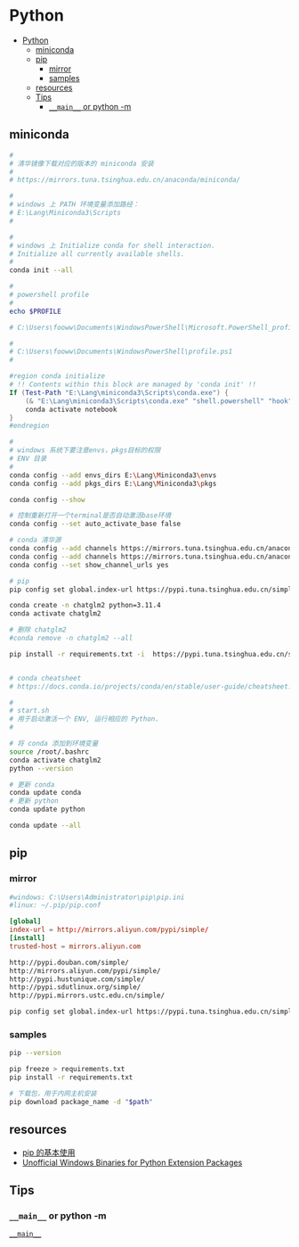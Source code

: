 # Python

- [Python](#python)
  - [miniconda](#miniconda)
  - [pip](#pip)
    - [mirror](#mirror)
    - [samples](#samples)
  - [resources](#resources)
  - [Tips](#tips)
    - [`__main__` or python -m](#__main__-or-python--m)

## miniconda

```bash
#
# 清华镜像下载对应的版本的 miniconda 安装
#
# https://mirrors.tuna.tsinghua.edu.cn/anaconda/miniconda/
```

```bash
#
# windows 上 PATH 环境变量添加路经：
# E:\Lang\Miniconda3\Scripts
#
```

```bash
#
# windows 上 Initialize conda for shell interaction.
# Initialize all currently available shells.
#
conda init --all
```

```powershell
#
# powershell profile
#
echo $PROFILE

# C:\Users\fooww\Documents\WindowsPowerShell\Microsoft.PowerShell_profile.ps1
```

```powershell
#
# C:\Users\fooww\Documents\WindowsPowerShell\profile.ps1
#

#region conda initialize
# !! Contents within this block are managed by 'conda init' !!
If (Test-Path "E:\Lang\miniconda3\Scripts\conda.exe") {
    (& "E:\Lang\miniconda3\Scripts\conda.exe" "shell.powershell" "hook") | Out-String | ?{$_} | Invoke-Expression
    conda activate notebook
}
#endregion
```

```bash
#
# windows 系统下要注意envs，pkgs目标的权限
# ENV 目录
#
conda config --add envs_dirs E:\Lang\Miniconda3\envs
conda config --add pkgs_dirs E:\Lang\Miniconda3\pkgs

conda config --show
```

```bash
# 控制重新打开一个terminal是否自动激活base环境
conda config --set auto_activate_base false

# conda 清华源
conda config --add channels https://mirrors.tuna.tsinghua.edu.cn/anaconda/pkgs/free/
conda config --add channels https://mirrors.tuna.tsinghua.edu.cn/anaconda/pkgs/main/
conda config --set show_channel_urls yes

# pip
pip config set global.index-url https://pypi.tuna.tsinghua.edu.cn/simple

conda create -n chatglm2 python=3.11.4
conda activate chatglm2

# 删除 chatglm2
#conda remove -n chatglm2 --all

pip install -r requirements.txt -i  https://pypi.tuna.tsinghua.edu.cn/simple


# conda cheatsheet
# https://docs.conda.io/projects/conda/en/stable/user-guide/cheatsheet.html
```

```bash
#
# start.sh
# 用于启动激活一个 ENV, 运行相应的 Python.
#

# 将 conda 添加到环境变量
source /root/.bashrc
conda activate chatglm2
python --version
```

```bash
# 更新 conda
conda update conda
# 更新 python
conda update python

conda update --all
```

## pip

### mirror

```bash
#windows: C:\Users\Administrator\pip\pip.ini
#linux: ~/.pip/pip.conf
```

```conf
[global]
index-url = http://mirrors.aliyun.com/pypi/simple/
[install]
trusted-host = mirrors.aliyun.com
```

```txt
http://pypi.douban.com/simple/
http://mirrors.aliyun.com/pypi/simple/
http://pypi.hustunique.com/simple/
http://pypi.sdutlinux.org/simple/
http://pypi.mirrors.ustc.edu.cn/simple/
```

```bash
pip config set global.index-url https://pypi.tuna.tsinghua.edu.cn/simple
```

### samples

```bash
pip --version

pip freeze > requirements.txt
pip install -r requirements.txt

# 下载包，用于内网主机安装
pip download package_name -d "$path"
```

## resources

- [pip 的基本使用 ](https://www.cnblogs.com/hls-code/p/15239654.html)
- [Unofficial Windows Binaries for Python Extension Packages](https://www.lfd.uci.edu/~gohlke/pythonlibs/)

## Tips

### `__main__` or python -m

[`__main__`](https://docs.python.org/3/library/__main__.html)
